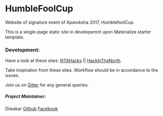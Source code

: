# HumbleFoolCup

Website of signature event of Aparoksha 2017, HumblefoolCup. 

This is a single-page static site in developemnt upon Materialize starter template.

### Development:

Have a look at these sites: [IIITAHacks](https://geekhaven.iiita.ac.in/iiitahacks/) || [HackInTheNorth](http://www.hackinthenorth.com/).

Take inspiration from these sites. Workflow should be in accordance to the issues.

Join us on [Gitter](https://gitter.im/opencode2017) for any general queries.

##### Project Maintainer:
Diwakar [Github](https://github.com/magician03) [Facebook](https://www.facebook.com/magician03)
